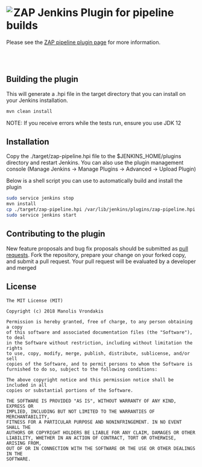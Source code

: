 [//]: # ([![GitHub release]&#40;https://img.shields.io/github/release/vrondakis/zap-jenkins-pipeline-plugin.svg?style=for-the-badge&#41;]&#40;https://github.com/vrondakis/zap-jenkins-pipeline-plugin/releases&#41;)

[//]: # ([![Language grade: Java]&#40;https://img.shields.io/lgtm/grade/java/g/vrondakis/zap-jenkins-pipeline-plugin.svg?logo=lgtm&logoWidth=18&style=for-the-badge&#41;]&#40;https://lgtm.com/projects/g/vrondakis/zap-jenkins-pipeline-plugin/context:java&#41;)

[//]: # ([![Language grade: JavaScript]&#40;https://img.shields.io/lgtm/grade/javascript/g/vrondakis/zap-jenkins-pipeline-plugin.svg?logo=lgtm&logoWidth=18&style=for-the-badge&#41;]&#40;https://lgtm.com/projects/g/vrondakis/zap-jenkins-pipeline-plugin/context:javascript&#41;)

<br />

<a href='https://www.owasp.org/index.php/OWASP_Zed_Attack_Proxy_Project' align="top"><img align="left" src='https://github.com/vrondakis/zap-jenkins-pipeline-plugin/raw/master/src/main/webapp/logo.png'></a>
ZAP Jenkins Plugin for pipeline builds
===
Please see the [ZAP pipeline plugin page](https://plugins.jenkins.io/zap-pipeline) for more information.

<br><br>
## Building the plugin

This will generate a .hpi file in the target directory that you can install on your Jenkins installation. 

```groovy
mvn clean install
```

NOTE: If you receive errors while the tests run, ensure you use JDK 12

## Installation
Copy the ./target/zap-pipeline.hpi file to the $JENKINS_HOME/plugins directory and restart Jenkins.
You can also use the plugin management console (Manage Jenkins -> Manage Plugins -> Advanced -> Upload Plugin)

Below is a shell script you can use to automatically build and install the plugin

```sh
sudo service jenkins stop
mvn install
cp ./target/zap-pipeline.hpi /var/lib/jenkins/plugins/zap-pipeline.hpi
sudo service jenkins start
```




## Contributing to the plugin
New feature proposals and bug fix proposals should be submitted as [pull requests](https://help.github.com/articles/creating-a-pull-request). Fork the repository, prepare your change on your forked copy, and submit a pull request. Your pull request will be evaluated by a developer and merged


## License

	The MIT License (MIT)
	
	Copyright (c) 2018 Manolis Vrondakis
	
	Permission is hereby granted, free of charge, to any person obtaining a copy
	of this software and associated documentation files (the "Software"), to deal
	in the Software without restriction, including without limitation the rights
	to use, copy, modify, merge, publish, distribute, sublicense, and/or sell
	copies of the Software, and to permit persons to whom the Software is
	furnished to do so, subject to the following conditions:
	
	The above copyright notice and this permission notice shall be included in all
	copies or substantial portions of the Software.
	
	THE SOFTWARE IS PROVIDED "AS IS", WITHOUT WARRANTY OF ANY KIND, EXPRESS OR
	IMPLIED, INCLUDING BUT NOT LIMITED TO THE WARRANTIES OF MERCHANTABILITY,
	FITNESS FOR A PARTICULAR PURPOSE AND NONINFRINGEMENT. IN NO EVENT SHALL THE
	AUTHORS OR COPYRIGHT HOLDERS BE LIABLE FOR ANY CLAIM, DAMAGES OR OTHER
	LIABILITY, WHETHER IN AN ACTION OF CONTRACT, TORT OR OTHERWISE, ARISING FROM,
	OUT OF OR IN CONNECTION WITH THE SOFTWARE OR THE USE OR OTHER DEALINGS IN THE
	SOFTWARE.
